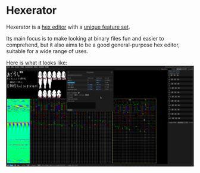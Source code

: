# Hexerator

Hexerator is a [hex editor](https://en.wikipedia.org/wiki/Hex_editor) with a [unique feature set](./features.md).

Its main focus is to make looking at binary files fun and easier to comprehend, but it also aims
to be a good general-purpose hex editor, suitable for a wide range of uses.

Here is what it looks like:
![screenshot](./screenshots/screenshot.png)
